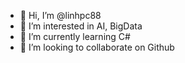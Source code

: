 - 👋 Hi, I’m @linhpc88
- 👀 I’m interested in AI, BigData
- 🌱 I’m currently learning C#
- 💞️ I’m looking to collaborate on Github


<!---
linhpc88/linhpc88 is a ✨ special ✨ repository because its `README.md` (this file) appears on your GitHub profile.
You can click the Preview link to take a look at your changes.
--->
